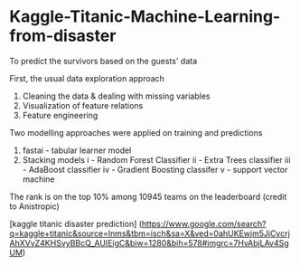 # Kaggle-Titanic-Machine-Learning-from-disaster
To predict the survivors based on the guests' data

First, the usual data exploration approach
1) Cleaning the data & dealing with missing variables
2) Visualization of feature relations
3) Feature engineering

Two modelling approaches were applied on  training and predictions
1) fastai - tabular learner model
2) Stacking models 
   i - Random Forest Classifier
   ii - Extra Trees classifier
   iii - AdaBoost classifier
   iv - Gradient Boosting classifer
   v - support vector machine

The rank is on the top 10% among 10945 teams on the leaderboard
(credit to Anistropic)

[kaggle titanic disaster prediction] (https://www.google.com/search?q=kaggle+titanic&source=lnms&tbm=isch&sa=X&ved=0ahUKEwjm5JjCycrjAhXVvZ4KHSvyBBcQ_AUIEigC&biw=1280&bih=578#imgrc=7HvAbjLAv4SgUM)
